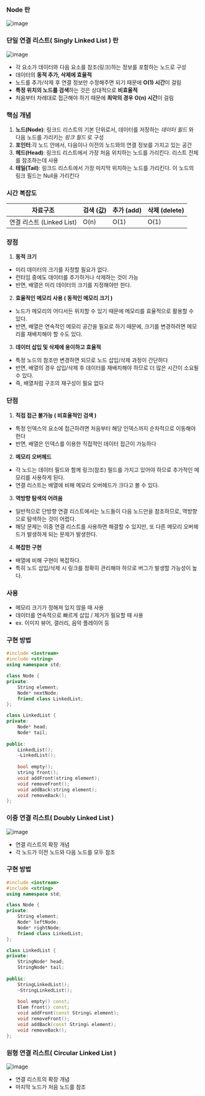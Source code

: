 ### Node 란

![image](https://github.com/pastjung/DataStructure/assets/87860163/577b0dd5-dd04-4548-b177-c3823ae9c04f)


### 단일 연결 리스트( Singly Linked List ) 란

![image](https://github.com/pastjung/DataStructure/assets/87860163/5cd92614-efca-41dd-9500-c219adfa8dd7)


- 각 요소가 데이터와 다음 요소를 참조(링크)하는 정보를 포함하는 노드로 구성
- 데이터의 **동적 추가, 삭제에 효율적**
 - 노드를 추가/삭제 후 연결 정보만 수정해주면 되기 때문에 **O(1) 시간**이 걸림
- **특정 위치의 노드를 검색**하는 것은 상대적으로 **비효율적**
 - 처음부터 차례대로 접근해야 하기 때문에 **최악의 경우** **O(n) 시간**이 걸림

### **핵심 개념**

1. **노드(Node)**: 링크드 리스트의 기본 단위로서, 데이터를 저장하는 *데이터 필드* 와 다음 노드를 가리키는 *링크 필드* 로 구성
2. **포인터**:각 노드 안에서, 다음이나 이전의 노드와의 연결 정보를 가지고 있는 공간
3. **헤드(Head)**: 링크드 리스트에서 가장 처음 위치하는 노드를 가리킨다. 리스트 전체를 참조하는데 사용
4. **테일(Tail)**: 링크드 리스트에서 가장 마지막 위치하는 노드를 가리킨다. 이 노드의 링크 필드는 Null을 가리킨다

### 시간 복잡도

| 자료구조 | 검색 (값) | 추가 (add) | 삭제 (delete) |
| --- | --- | --- | --- |
| 연결 리스트 (Linked List) | O(n) | O(1) | O(1) |

### 장점

1. **동적 크기**
 - 미리 데이터의 크기를 지정할 필요가 없다.
 - 런타임 중에도 데이터를 추가하거나 삭제하는 것이 가능
 - 반면, 배열은 미리 데이터의 크기를 지정해야만 한다.
2. **효율적인 메모리 사용 ( 동적인 메모리 크기 )**
 - 노드가 메모리의 어디서든 위치할 수 있기 때문에 메모리를 효율적으로 활용할 수 있다.
 - 반면, 배열은 연속적인 메모리 공간을 필요로 하기 때문에, 크기를 변경하려면 메모리를 재배치해야 할 수도 있다.
3. **데이터 삽입 및 삭제에 용이하고 효율적**
 - 특정 노드의 참조만 변경하면 되므로 노드 삽입/삭제 과정이 간단하다
 - 반면, 배열의 경우 삽입/삭제 후 데이터를 재배치해야 하므로 더 많은 시간이 소요될 수 있다.
 - 즉, 배열처럼 구조의 재구성이 필요 없다

### 단점

1. **직접 접근 불가능 ( 비효율적인 검색 )**
 - 특정 인덱스의 요소에 접근하려면 처음부터 해당 인덱스까지 순차적으로 이동해야 한다
 - 반면, 배열은 인덱스를 이용한 직접적인 데이터 접근이 가능하다
2. **메모리 오버헤드**
 - 각 노드는 데이터 필드와 함께 링크(참조) 필드를 가지고 있어야 하므로 추가적인 메모리를 사용하게 된다.
 - 연결 리스트는 배열에 비해 메모리 오버헤드가 크다고 볼 수 있다.
3. **역방향 탐색의 어려움**
 - 일반적으로 단방향 연결 리스트에서는 노드들이 다음 노드만을 참조하므로, 역방향으로 탐색하는 것이 어렵다.
 - 해당 문제는 이중 연결 리스트를 사용하면 해결할 수 있지만, 또 다른 메모리 오버헤드가 발생하게 되는 문제가 발생한다.
4. **복잡한 구현**
 - 배열에 비해 구현이 복잡하다.
 - 특히 노드 삽입/삭제 시 링크를 정확히 관리해야 하므로 버그가 발생할 가능성이 높다.

### 사용

- 메모리 크기가 정해져 있지 않을 때 사용
- 데이터를 연속적으로 빠르게 삽입 / 제거가 필요할 때 사용
- ex. 이미지 뷰어, 갤러리, 음악 플레이어 등

### 구현 방법

```cpp
#include <iostream>
#include <string>
using namespace std;

class Node {
private:
	String element;
	Node* nextNode;
	friend class LinkedList;
};
```

```cpp
class LinkedList {
private:
	Node* head;
	Node* tail;
	
public:
	LinkedList();
	~LinkedList();
	
	bool empty();
	string front();
	void addFront(string element);
	void removeFront();
	void addBack(string element);
	void removeBack();
};
```

### 이중 연결 리스트( Doubly Linked List )

![image](https://github.com/pastjung/DataStructure/assets/87860163/b1e45719-d5b3-4b5c-a8b2-c1960af5c778)

- 연결 리스트의 확장 개념
- 각 노드가 이전 노드와 다음 노드를 모두 참조

### 구현 방법

```cpp
#include <iostream>
#include <string>
using namespace std;

class Node {
private:
	String element;
	Node* leftNode;
	Node* rightNode;
	friend class LinkedList;
};
```

```cpp
class LinkedList {
private:
	StringNode* head;
	StringNode* tail;
	
public:
	StringLinkedList();
	~StringLinkedList();
	
	bool empty() const;
	Elem front() const;
	void addFront(const String& element);
	void removeFront();
	void addBack(const String& element);
	void removeBack();
};
```

### 원형 연결 리스트( Circular Linked List )

![image](https://github.com/pastjung/DataStructure/assets/87860163/8f369e13-0ca6-4606-b222-d24ed21495d5)

- 연결 리스트의 확장 개념
- 마지막 노드가 처음 노드를 참조
